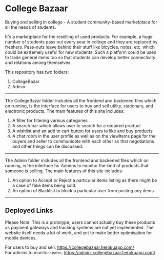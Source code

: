 # College Bazaar
Buying and selling in college - A student community-based marketplace for all the needs of students. <br>

It's a marketplace for the reselling of used products. For example, a huge number of students pass out every year in college and they are replaced by freshers. Pass-outs leave behind their stuff like bicycles, notes, etc. which could be extremely useful for new students. Such a platform could be used to trade general items too so that students can develop better connectivity and relations among themselves.
<br>

This repository has two folders:
1. CollegeBazar
2. Admin

***
The CollegeBazar folder includes all the frontend and backened files which on running, is the interface for users to buy and sell utility, stationary, and electronic products. The main features of this site includes: <br>
1) A filter for filtering various categories
2) A search bar which allows user to search for a required product
3) A wishlist and an add to cart button for users to like and buy products 
4) A chat room in the user profile as well as on the viewItems page for the buyers and seller to communicate with each other so that negotiations and
other things can be discussed.

***
The Admin folder includes all the frontend and backened files which on running, is the interface for Admins to monitor the kind of products that someone is selling. The main features of this site includes: <br>
1) An option to Accept or Reject a particular items listing as there might be a case of fake items being sold.
2) An option of Blacklist to block a particular user from posting any items

***
## Deployed Links
Please Note: This is a prototype, users cannot actually buy these products as payment gateways and tracking systems are not yet implemented. The website itself needs a lot of work, and yet to make better optimisation for mobile devices.

For users to buy and sell: https://collegebazaar.herokuapp.com/ <br>
For admins to monitor users: https://admin-collegebazaar.herokuapp.com/
